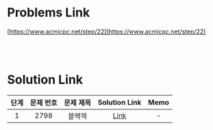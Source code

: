 # Problems Link

[https://www.acmicpc.net/step/22](https://www.acmicpc.net/step/22)

<br><br>

# Solution Link

| 단계 | 문제 번호 | 문제 제목 |          Solution Link           | Memo |
| :--: | :-------: | :-------: | :------------------------------: | :--: |
|  1   |   2798    |  블랙잭   | [Link](../Solutions/2798_블랙잭) |  -   |
